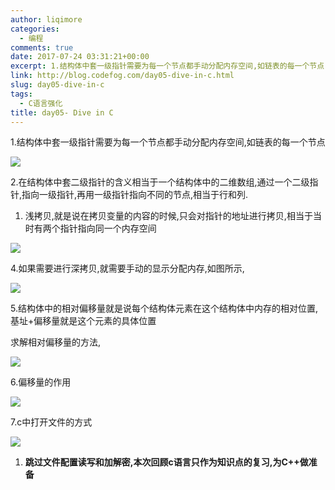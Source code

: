 ```yaml
---
author: liqimore
categories:
  - 编程
comments: true
date: 2017-07-24 03:31:21+00:00
excerpt: 1.结构体中套一级指针需要为每一个节点都手动分配内存空间,如链表的每一个节点
link: http://blog.codefog.com/day05-dive-in-c.html
slug: day05-dive-in-c
tags:
  - C语言强化
title: day05- Dive in C
---
```



1.结构体中套一级指针需要为每一个节点都手动分配内存空间,如链表的每一个节点

![](https://static.codefog.com/qiniu/old/2017/07/245fc477735f5193cb68cf9d923d6d00.png)

2.在结构体中套二级指针的含义相当于一个结构体中的二维数组,通过一个二级指针,指向一级指针,再用一级指针指向不同的节点,相当于行和列.





  1. 浅拷贝,就是说在拷贝变量的内容的时候,只会对指针的地址进行拷贝,相当于当时有两个指针指向同一个内存空间



![](https://static.codefog.com/qiniu/old/2017/07/a57c9a075fb43a1763ffe785506b7ce7.png)

4.如果需要进行深拷贝,就需要手动的显示分配内存,如图所示,

![](https://static.codefog.com/qiniu/old/2017/07/34225d3eba7fff536ee7dd7dc587605c.png)

5.结构体中的相对偏移量就是说每个结构体元素在这个结构体中内存的相对位置, 基址+偏移量就是这个元素的具体位置

求解相对偏移量的方法,

![](https://static.codefog.com/qiniu/old/2017/07/f0505c93fa6ce2d9221ee890932c39a2.png)

6.偏移量的作用

![](https://static.codefog.com/qiniu/old/2017/07/10e8a2667cd53a2f6125b0255090873a.png)

7.c中打开文件的方式

![](https://static.codefog.com/qiniu/old/2017/07/03b5fad00a87e4c422ec09690c03b111.png)





  1. **跳过文件配置读写和加解密,本次回顾c语言只作为知识点的复习,为C++做准备**

